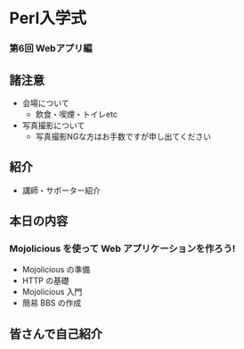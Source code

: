 # Perl入学式
### 第6回 Webアプリ編

## 諸注意
- 会場について
    - 飲食・喫煙・トイレetc
- 写真撮影について
    - 写真撮影NGな方はお手数ですが申し出てください

## 紹介
- 講師・サポーター紹介

## 本日の内容
### Mojolicious を使って Web アプリケーションを作ろう!
- Mojolicious の準備
- HTTP の基礎
- Mojolicious 入門
- 簡易 BBS の作成

## 皆さんで自己紹介

